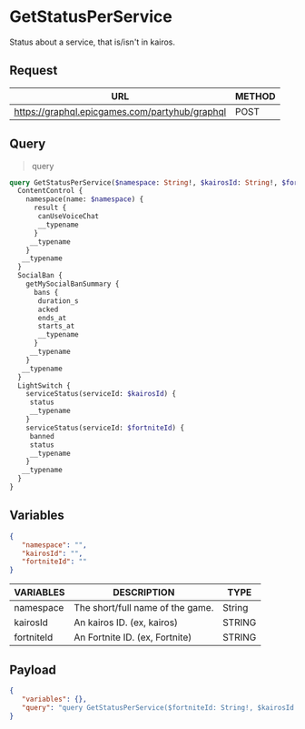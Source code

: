# GetStatusPerService

Status about a service, that is/isn't in kairos.

## Request
| URL | METHOD |
| - | - |
| https://graphql.epicgames.com/partyhub/graphql | POST |

## Query
> query
```graphql
query GetStatusPerService($namespace: String!, $kairosId: String!, $fortniteId: String!) {
  ContentControl {
    namespace(name: $namespace) {
      result {
       canUseVoiceChat
       __typename
      }
     __typename
    }
   __typename
  }
  SocialBan {
    getMySocialBanSummary {
      bans {
       duration_s
       acked
       ends_at
       starts_at
       __typename
      }
     __typename
    }
   __typename
  }
  LightSwitch {
    serviceStatus(serviceId: $kairosId) {
     status
     __typename
    }
    serviceStatus(serviceId: $fortniteId) {
     banned
     status
     __typename
    }
   __typename
  }
}
```

## Variables
```json
{
   "namespace": "",
   "kairosId": "",
   "fortniteId": ""
}
```
| VARIABLES | DESCRIPTION | TYPE |
| - | - | - |
| namespace | The short/full name of the game. | String |
| kairosId | An kairos ID. (ex, kairos) | STRING |
| fortniteId | An Fortnite ID. (ex, Fortnite) | STRING |

## Payload
```json
{
   "variables": {},
   "query": "query GetStatusPerService($fortniteId: String!, $kairosId: String!, $namespace: String!) { LightSwitch { __typename fortniteStatus: serviceStatus(serviceId: $fortniteId) { __typename status banned } kairosStatus: serviceStatus(serviceId: $kairosId) { __typename status } } SocialBan { __typename summary: getMySocialBanSummary { __typename bans { __typename starts_at ends_at acked duration_s } } } ContentControl { __typename namespace(name: $namespace) { __typename result { __typename canUseVoiceChat } } } }"
}
```